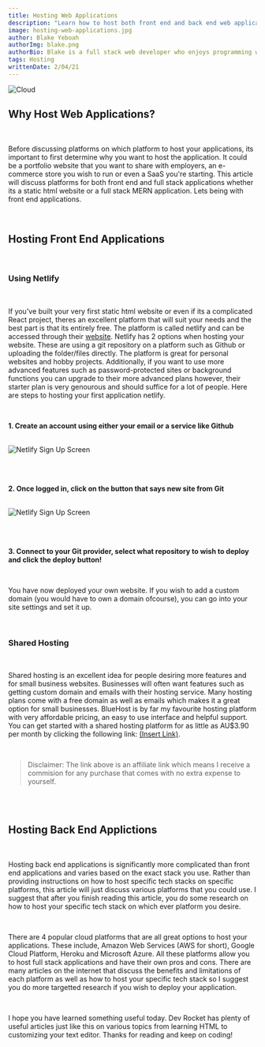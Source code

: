 ```yaml
---
title: Hosting Web Applications
description: "Learn how to host both front end and back end web applications on various platforms."
image: hosting-web-applications.jpg
author: Blake Yeboah
authorImg: blake.png
authorBio: Blake is a full stack web developer who enjoys programming web applications. He has developed a strong passion for the software development industry over the years and loves what he does.
tags: Hosting
writtenDate: 2/04/21
---
```


<img src="/post-images/clound-logo.jpg" alt="Cloud" >

<br>

## Why Host Web Applications?

<br>

Before discussing platforms on which platform to host your applications, its important to first determine why you want to host the application. It could be a portfolio website that you want to share with employers, an e-commerce store you wish to run or even a SaaS you're starting. This article will discuss platforms for both front end and full stack applications whether its a static html website or a full stack MERN application. Lets being with front end applications.

<br>

## Hosting Front End Applications

<br>

### Using Netlify

<br>

If you've built your very first static html website or even if its a complicated React project, theres an excellent platform that will suit your needs and the best part is that its entirely free. The platform is called netlify and can be accessed through their [website](https://www.netlify.com/). Netlify has 2 options when hosting your website. These are using a git repository on a platform such as Github or uploading the folder/files directly. The platform is great for personal websites and hobby projects. Additionally, if you want to use more advanced features such as password-protected sites or background functions you can upgrade to their more advanced plans however, their starter plan is very genourous and should suffice for a lot of people. Here are steps to hosting your first application netlify.

<br>

**1. Create an account using either your email or a service like Github**

<br>

<img src="/post-images/netlify-sign-up.png" alt="Netlify Sign Up Screen" >
   
<br><br>

**2. Once logged in, click on the button that says new site from Git**

<br>

<img src="/post-images/new-site-from-git.jpg" alt="Netlify Sign Up Screen" >
   
<br><br>

**3. Connect to your Git provider, select what repository to wish to deploy and click the deploy button!**

<br>

You have now deployed your own website. If you wish to add a custom domain (you would have to own a domain ofcourse), you can go into your site settings and set it up.

<br>

### Shared Hosting

<br>

Shared hosting is an excellent idea for people desiring more features and for small business websites. Businesses will often want features such as getting custom domain and emails with their hosting service. Many hosting plans come with a free domain as well as emails which makes it a great option for small businesses. BlueHost is by far my favourite hosting platform with very affordable pricing, an easy to use interface and helpful support. You can get started with a shared hosting platform for as little as AU$3.90 per month by clicking the following link: [(Insert Link)](https://www.blakeyeboah.com).

<br>

<blockquote>
 Disclaimer: The link above is an affiliate link which means I receive a commision for any purchase that comes with no extra expense to yourself.
</blockquote>

<br><br>

## Hosting Back End Applictions

<br>

Hosting back end applications is significantly more complicated than front end applications and varies based on the exact stack you use. Rather than providing instructions on how to host specific tech stacks on specific platforms, this article will just discuss various platforms that you could use. I suggest that after you finish reading this article, you do some research on how to host your specific tech stack on which ever platform you desire.

<br>

There are 4 popular cloud platforms that are all great options to host your applications. These include, Amazon Web Services (AWS for short), Google Cloud Platform, Heroku and Microsoft Azure. All these platforms allow you to host full stack applications and have their own pros and cons. There are many articles on the internet that discuss the benefits and limitations of each platform as well as how to host your specific tech stack so I suggest you do more targetted research if you wish to deploy your application.

<br>

I hope you have learned something useful today. Dev Rocket has plenty of useful articles just like this on various topics from learning HTML to customizing your text editor. Thanks for reading and keep on coding!
